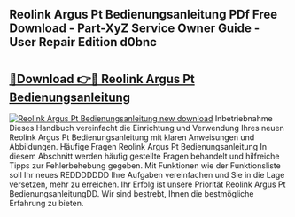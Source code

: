## Reolink Argus Pt Bedienungsanleitung PDf Free Download - Part-XyZ Service Owner Guide - User Repair Edition d0bnc

# <h2><a href="http://df3hk1.blite.top/?on=Reolink+Argus+Pt+Bedienungsanleitung">🔗Download 👉🔴 Reolink Argus Pt Bedienungsanleitung</a></h2>

[![Reolink Argus Pt Bedienungsanleitung new download](https://i.imgur.com/lujVjoI.png)](http://df3hk1.blite.top/?on=Reolink+Argus+Pt+Bedienungsanleitung)
Inbetriebnahme Dieses Handbuch vereinfacht die Einrichtung und Verwendung Ihres neuen Reolink Argus Pt Bedienungsanleitung mit klaren Anweisungen und Abbildungen. Häufige Fragen Reolink Argus Pt Bedienungsanleitung In diesem Abschnitt werden häufig gestellte Fragen behandelt und hilfreiche Tipps zur Fehlerbehebung gegeben. Mit Funktionen wie der Funktionsliste soll Ihr neues REDDDDDDD Ihre Aufgaben vereinfachen und Sie in die Lage versetzen, mehr zu erreichen. Ihr Erfolg ist unsere Priorität Reolink Argus Pt BedienungsanleitungDD. Wir sind bestrebt, Ihnen die bestmögliche Erfahrung zu bieten.
